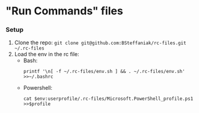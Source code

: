 # "Run Commands" files

### Setup

1. Clone the repo: `git clone git@github.com:BSteffaniak/rc-files.git ~/.rc-files`
1. Load the env in the rc file:
    * Bash:
        ```
        printf '\n[ -f ~/.rc-files/env.sh ] && . ~/.rc-files/env.sh' >>~/.bashrc
        ```
    * Powershell:
        ```
        cat $env:userprofile/.rc-files/Microsoft.PowerShell_profile.ps1 >>$profile
        ```
